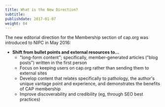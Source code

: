 ```yaml
---
title: What is the New Direction?
subtitle:
publishdate: 2017-01-07
weight: 04
---
```


The new editorial direction for the Membership section of cap.org was introduced to NIPC in May 2016:

* **Shift from bullet points and external resources to...**
    * "long-form content"; specifically, member-generated articles ("blog posts") written in the first person
    * Focus on keeping users on cap.org rather than sending them to external sites
    * Develop content that relates specifically to pathology, the author's unique vantage point and experience, and demonstrates the benefits of CAP membership
    * Improve discoverability and credibility (eg, through SEO best practices)